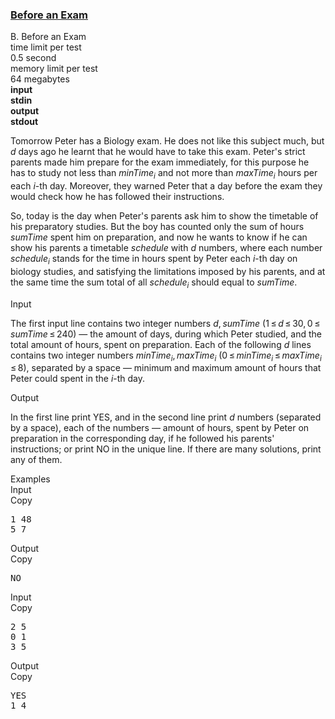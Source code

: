 <h3><a href="https://codeforces.com/contest/4/problem/B" target="_blank" rel="noopener noreferrer">Before an Exam</a></h3>

<div class="header"><div class="title">B. Before an Exam</div><div class="time-limit"><div class="property-title">time limit per test</div>0.5 second</div><div class="memory-limit"><div class="property-title">memory limit per test</div>64 megabytes</div><div class="input-file input-standard" style="font-weight: bold"><div class="property-title">input</div>stdin</div><div class="output-file output-standard" style="font-weight: bold"><div class="property-title">output</div>stdout</div></div><div><p>Tomorrow Peter has a Biology exam. He does not like this subject much, but <span class="tex-span"><i>d</i></span> days ago he learnt that he would have to take this exam. Peter's strict parents made him prepare for the exam immediately, for this purpose he has to study not less than <span class="tex-span"><i>minTime</i><sub class="lower-index"><i>i</i></sub></span> and not more than <span class="tex-span"><i>maxTime</i><sub class="lower-index"><i>i</i></sub></span> hours per each <span class="tex-span"><i>i</i></span>-th day. Moreover, they warned Peter that a day before the exam they would check how he has followed their instructions.</p><p>So, today is the day when Peter's parents ask him to show the timetable of his preparatory studies. But the boy has counted only the sum of hours <span class="tex-span"><i>sumTime</i></span> spent him on preparation, and now he wants to know if he can show his parents a timetable <span class="tex-span"><i>sсhedule</i></span> with <span class="tex-span"><i>d</i></span> numbers, where each number <span class="tex-span"><i>sсhedule</i><sub class="lower-index"><i>i</i></sub></span> stands for the time in hours spent by Peter each <span class="tex-span"><i>i</i></span>-th day on biology studies, and satisfying the limitations imposed by his parents, and at the same time the sum total of all <span class="tex-span"><i>schedule</i><sub class="lower-index"><i>i</i></sub></span> should equal to <span class="tex-span"><i>sumTime</i></span>.</p></div><div class="input-specification"><div class="section-title">Input</div><p>The first input line contains two integer numbers <span class="tex-span"><i>d</i>, <i>sumTime</i></span> (<span class="tex-span">1 ≤ <i>d</i> ≤ 30, 0 ≤ <i>sumTime</i> ≤ 240</span>) — the amount of days, during which Peter studied, and the total amount of hours, spent on preparation. Each of the following <span class="tex-span"><i>d</i></span> lines contains two integer numbers <span class="tex-span"><i>minTime</i><sub class="lower-index"><i>i</i></sub>, <i>maxTime</i><sub class="lower-index"><i>i</i></sub></span> (<span class="tex-span">0 ≤ <i>minTime</i><sub class="lower-index"><i>i</i></sub> ≤ <i>maxTime</i><sub class="lower-index"><i>i</i></sub> ≤ 8</span>), separated by a space — minimum and maximum amount of hours that Peter could spent in the <span class="tex-span"><i>i</i></span>-th day.</p></div><div class="output-specification"><div class="section-title">Output</div><p>In the first line print <span class="tex-font-style-tt">YES</span>, and in the second line print <span class="tex-span"><i>d</i></span> numbers (separated by a space), each of the numbers — amount of hours, spent by Peter on preparation in the corresponding day, if he followed his parents' instructions; or print <span class="tex-font-style-tt">NO</span> in the unique line. If there are many solutions, print any of them.</p></div><div class="sample-tests"><div class="section-title">Examples</div><div class="sample-test"><div class="input"><div class="title">Input<div title="Copy" data-clipboard-target="#id00044527698675562055" id="id0034397528342242545" class="input-output-copier">Copy</div></div><pre id="id00044527698675562055">1 48<br>5 7<br></pre></div><div class="output"><div class="title">Output<div title="Copy" data-clipboard-target="#id009980638832382562" id="id0020854110407070536" class="input-output-copier">Copy</div></div><pre id="id009980638832382562">NO<br></pre></div><div class="input"><div class="title">Input<div title="Copy" data-clipboard-target="#id007401956876837937" id="id007397741328424523" class="input-output-copier">Copy</div></div><pre id="id007401956876837937">2 5<br>0 1<br>3 5<br></pre></div><div class="output"><div class="title">Output<div title="Copy" data-clipboard-target="#id00603261542717473" id="id0022723616526260149" class="input-output-copier">Copy</div></div><pre id="id00603261542717473">YES<br>1 4 </pre></div></div></div>